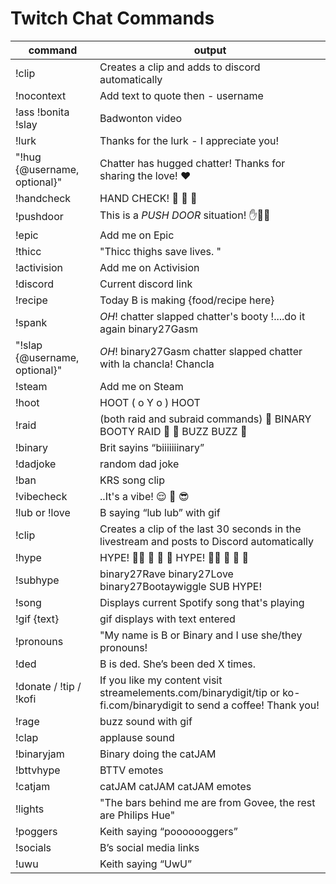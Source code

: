 # Twitch Chat Commands
| command | output |
|---|---|
| !clip | Creates a clip and adds to discord automatically |
| !nocontext | Add text to quote then - username |
| !ass !bonita !slay | Badwonton video |
| !lurk | Thanks for the lurk - I appreciate you! |
| "!hug {@username, optional}" | Chatter has hugged chatter! Thanks for sharing the love! ♥ |
| !handcheck | HAND CHECK! 👐 👀 👐 |
| !pushdoor | This is a *PUSH DOOR* situation! ✋🚪😤 |
| !epic | Add me on Epic |
| !thicc | "Thicc thighs save lives. " |
| !activision | Add me on Activision |
| !discord | Current discord link |
| !recipe | Today B is making {food/recipe here} |
| !spank | *OH*! chatter slapped chatter's booty !....do it again binary27Gasm |
| "!slap {@username, optional}" | *OH*! binary27Gasm chatter slapped chatter with la chancla! Chancla |
| !steam | Add me on Steam |
| !hoot | HOOT ( o Y o ) HOOT |
| !raid | (both raid and subraid commands) 🐝 BINARY BOOTY RAID 🍑 🐝 BUZZ BUZZ 🐝 |
| !binary | Brit sayins “biiiiiiinary” |
| !dadjoke | random dad joke |
| !ban | KRS song clip |
| !vibecheck | ..It's a vibe! 😌 📳 😎 |
| !lub or !love | B saying “lub lub” with gif |
| !clip | Creates a clip of the last 30 seconds in the livestream and posts to Discord automatically |
| !hype | HYPE! 🙌🏽 🌟 💙 🎉 HYPE! 🙌🏽 🌟 💙 🎉|
| !subhype | binary27Rave binary27Love binary27Bootaywiggle SUB HYPE! |
| !song | Displays current Spotify song that's playing |
| !gif {text} | gif displays with text entered |
| !pronouns | "My name is B or Binary and I use she/they pronouns! |
| !ded | B is ded. She’s been ded X times. |
| !donate / !tip / !kofi | If you like my content visit streamelements.com/binarydigit/tip or ko-fi.com/binarydigit to send a coffee! Thank you!|
| !rage | buzz sound with gif |
| !clap | applause sound |
| !binaryjam | Binary doing the catJAM |
| !bttvhype | BTTV emotes |
| !catjam | catJAM catJAM catJAM emotes |
| !lights | "The bars behind me are from Govee, the rest are Philips Hue" |
| !poggers | Keith saying “pooooooggers” |
| !socials | B’s social media links |
| !uwu | Keith saying “UwU” |
